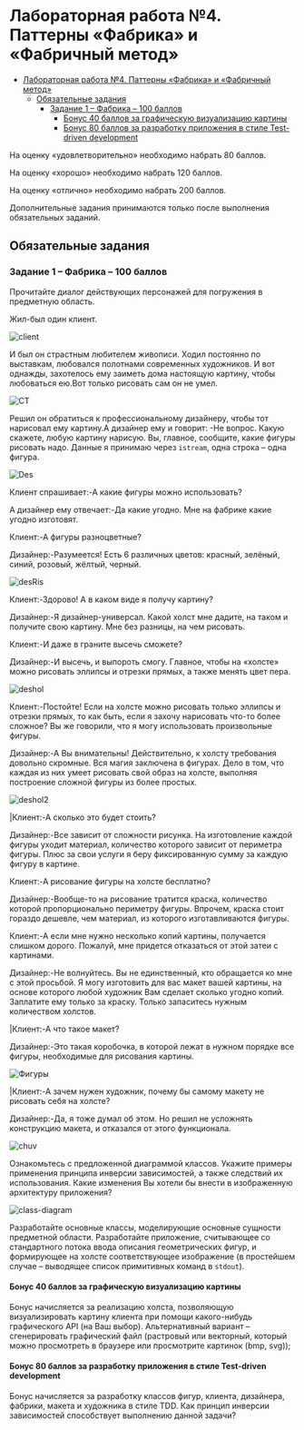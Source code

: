 ﻿# Лабораторная работа №4. Паттерны «Фабрика» и «Фабричный метод»

- [Лабораторная работа №4. Паттерны «Фабрика» и «Фабричный метод»](#лабораторная-работа-4-паттерны-фабрика-и-фабричный-метод)
  - [Обязательные задания](#обязательные-задания)
    - [Задание 1 – Фабрика – 100 баллов](#задание-1--фабрика--100-баллов)
      - [Бонус 40 баллов за графическую визуализацию картины](#бонус-40-баллов-за-графическую-визуализацию-картины)
      - [Бонус 80 баллов за разработку приложения в стиле Test-driven development](#бонус-80-баллов-за-разработку-приложения-в-стиле-test-driven-development)

На оценку «удовлетворительно» необходимо набрать 80 баллов.

На оценку «хорошо» необходимо набрать 120 баллов.

На оценку «отлично» необходимо набрать 200 баллов.

Дополнительные задания принимаются только после выполнения обязательных заданий.

## Обязательные задания

### Задание 1 – Фабрика – 100 баллов

Прочитайте диалог действующих персонажей для погружения в предметную область.

Жил-был один клиент.

![client](images/client.png)

И был он страстным любителем живописи. Ходил постоянно по выставкам, любовался полотнами современных художников. И вот однажды, захотелось ему заиметь дома настоящую картину, чтобы любоваться ею.Вот только рисовать сам он не умел.

![CT](images/client-thinks.png)

Решил он обратиться к профессиональному дизайнеру, чтобы тот нарисовал ему картину.А дизайнер ему и говорит: -Не вопрос. Какую скажете, любую картину нарисую. Вы, главное, сообщите, какие фигуры рисовать надо. Данные я принимаю через `istream`, одна строка – одна фигура.

![Des](images/designer.png)

Клиент спрашивает:-А какие фигуры можно использовать?

 А дизайнер ему отвечает:-Да какие угодно. Мне на фабрике какие угодно изготовят.

 Клиент:-А фигуры разноцветные?

 Дизайнер:-Разумеется! Есть 6 различных цветов: красный, зелёный, синий, розовый, жёлтый, черный.

 ![desRis](images/des-ris.png)

Клиент:-Здорово! А в каком виде я получу картину?

Дизайнер:-Я дизайнер-универсал. Какой холст мне дадите, на таком и получите свою картину. Мне без разницы, на чем рисовать.

Клиент:-И даже в граните высечь сможете?

Дизайнер:-И высечь, и выпороть смогу. Главное, чтобы на «холсте» можно рисовать эллипсы и отрезки прямых, а также менять цвет пера.

![deshol](images/des-hol.png)

Клиент:-Постойте! Если на холсте можно рисовать только эллипсы и отрезки прямых, то как быть, если я захочу нарисовать что-то более сложное? Вы же говорили, что я могу использовать произвольные фигуры.

Дизайнер:-А Вы внимательны! Действительно, к холсту требования довольно скромные. Вся магия заключена в фигурах. Дело в том, что каждая из них умеет рисовать свой образ на холсте, выполняя построение сложной фигуры из более простых.

![deshol2](images/des-hol2.png)

|Клиент:-А сколько это будет стоить?

Дизайнер:-Все зависит от сложности рисунка. На изготовление каждой фигуры уходит материал, количество которого зависит от периметра фигуры. Плюс за свои услуги я беру фиксированную сумму за каждую фигуру в картине.

Клиент:-А рисование фигуры на холсте бесплатно?

Дизайнер:-Вообще-то на рисование тратится краска, количество которой пропорционально периметру фигуры. Впрочем, краска стоит гораздо дешевле, чем материал, из которого изготавливаются фигуры.

Клиент:-А если мне нужно несколько копий картины, получается слишком дорого. Пожалуй, мне придется отказаться от этой затеи с картинами.

Дизайнер:-Не волнуйтесь. Вы не единственный, кто обращается ко мне с этой просьбой. Я могу изготовить для вас макет вашей картины, на основе которого любой художник Вам сделает сколько угодно копий. Заплатите ему только за краску. Только запаситесь нужным количеством холстов.

|Клиент:-А что такое макет?

Дизайнер:-Это такая коробочка, в которой лежат в нужном порядке все фигуры, необходимые для рисования картины.

![Фигуры](images/figyri.png)

|Клиент:-А зачем нужен художник, почему бы самому макету не рисовать себя на холсте?

Дизайнер:-Да, я тоже думал об этом. Но решил не усложнять конструкцию макета, и отказался от этого функционала.

![chuv](images/3gop.png)

Ознакомьтесь с предложенной диаграммой классов. Укажите примеры применения принципа инверсии зависимостей, а также следствий их использования. Какие изменения Вы хотели бы внести в изображенную архитектуру приложения?

![class-diagram](images/factory-diagram.svg)

Разработайте основные классы, моделирующие основные сущности предметной области. Разработайте приложение, считывающее со стандартного потока ввода описания геометрических фигур, и формирующее на холсте соответствующее изображение (в простейшем случае – выводящее список примитивных команд в `stdout`).

#### Бонус 40 баллов за графическую визуализацию картины

Бонус начисляется за реализацию холста, позволяющую визуализировать картину клиента при помощи какого-нибудь графического API (на Ваш выбор). Альтернативный вариант – сгенерировать графический файл (растровый или векторный, который можно просмотреть в браузере или просмотрите картинок (bmp, svg));

#### Бонус 80 баллов за разработку приложения в стиле Test-driven development

Бонус начисляется за разработку классов фигур, клиента, дизайнера, фабрики, макета и художника в стиле TDD. Как принцип инверсии зависимостей способствует выполнению данной задачи?
